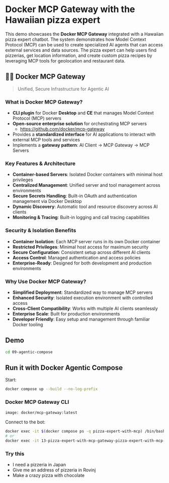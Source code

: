 # Docker MCP Gateway with the Hawaiian pizza expert

This demo showcases the **Docker MCP Gateway** integrated with a Hawaiian pizza expert chatbot. The system demonstrates how Model Context Protocol (MCP) can be used to create specialized AI agents that can access external services and data sources. The pizza expert can help users find pizzerias, get location information, and create custom pizza recipes by leveraging MCP tools for geolocation and restaurant data.

## 🐳📡 Docker MCP Gateway
> Unified, Secure Infrastructure for Agentic AI

### What is Docker MCP Gateway?

- **CLI plugin** for Docker **Desktop** and **CE** that manages Model Context Protocol (MCP) servers
- **Open-source enterprise solution** for orchestrating MCP servers
  - https://github.com/docker/mcp-gateway
- Provides a **standardized interface** for AI applications to interact with external MCP tools and services
- Implements a **gateway pattern**: AI Client → MCP Gateway → MCP Servers

### Key Features & Architecture

- **Container-based Servers**: Isolated Docker containers with minimal host privileges
- **Centralized Management**: Unified server and tool management across environments
- **Secure Secrets Handling**: Built-in OAuth and authentication management via Docker Desktop
- **Dynamic Discovery**: Automatic tool and resource discovery across AI clients
- **Monitoring & Tracing**: Built-in logging and call tracing capabilities

### Security & Isolation Benefits

- **Container Isolation**: Each MCP server runs in its own Docker container
- **Restricted Privileges**: Minimal host access for maximum security
- **Secure Configuration**: Consistent setup across different AI clients
- **Access Control**: Managed authentication and access policies
- **Enterprise-Ready**: Designed for both development and production environments

### Why Use Docker MCP Gateway?

- **Simplified Deployment**: Standardized way to manage MCP servers
- **Enhanced Security**: Isolated execution environment with controlled access
- **Cross-Client Compatibility**: Works with multiple AI clients seamlessly
- **Enterprise Scale**: Built for production environments
- **Developer Friendly**: Easy setup and management through familiar Docker tooling

## Demo

```bash terminal-id=terminal-13-01
cd 09-agentic-compose
```

## Run it with Docker Agentic Compose

Start:
```bash terminal-id=terminal-13-02
docker compose up --build --no-log-prefix
```

### Docker MCP Gateway CLI

```bash terminal-id=terminal-13-03
image: docker/mcp-gateway:latest
```



Connect to the bot:
```bash terminal-id=terminal-13-04
docker exec -it $(docker compose ps -q pizza-expert-with-mcp) /bin/bash
# or
docker exec -it 13-pizza-expert-with-mcp-gateway-pizza-expert-with-mcp-1 /bin/bash
```

### Try this

- I need a pizzeria in Japan
- Give me an address of pizzeria in Rovinj
- Make a crazy pizza with chocolate